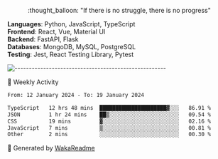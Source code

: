 <p align="center"> 
  :thought_balloon: "If there is no struggle, there is no progress"
</p>

<p align="left">
  <strong>Languages</strong>: Python, JavaScript, TypeScript<br>
  <strong>Frontend</strong>: React, Vue, Material UI<br>
  <strong>Backend</strong>: FastAPI, Flask<br>
  <strong>Databases</strong>: MongoDB, MySQL, PostgreSQL<br>
  <strong>Testing</strong>: Jest, React Testing Library, Pytest<br>
</p>

![-----------------------------------------------------](https://raw.githubusercontent.com/andreasbm/readme/master/assets/lines/vintage.png)

🎯 Weekly Activity

<!--START_SECTION:waka-->

```txt
From: 12 January 2024 - To: 19 January 2024

TypeScript   12 hrs 48 mins  █████████████████████▓░░░   86.91 %
JSON         1 hr 24 mins    ██▒░░░░░░░░░░░░░░░░░░░░░░   09.54 %
CSS          19 mins         ▓░░░░░░░░░░░░░░░░░░░░░░░░   02.16 %
JavaScript   7 mins          ▒░░░░░░░░░░░░░░░░░░░░░░░░   00.81 %
Other        2 mins          ░░░░░░░░░░░░░░░░░░░░░░░░░   00.30 %
```

<!--END_SECTION:waka-->


🚀 Generated by [WakaReadme](https://github.com/athul/waka-readme)
